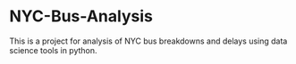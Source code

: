 # NYC-Bus-Analysis
This is a project for analysis of NYC bus breakdowns and delays using data science tools in python.
